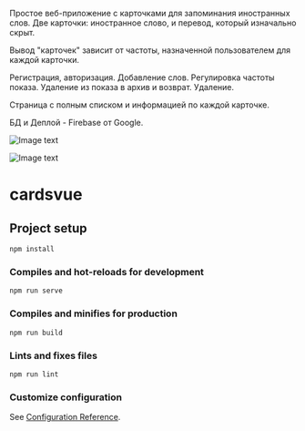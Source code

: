 Простое веб-приложение с карточками для запоминания иностранных слов.
Две карточки: иностранное слово, и перевод, который изначально скрыт.

Вывод "карточек" зависит от частоты, назначенной пользователем для каждой карточки.

Регистрация, авторизация.
Добавление слов. Регулировка частоты показа. Удаление из показа в архив и возврат. Удаление. 

Страница с полным списком и информацией по каждой карточке.

БД и Деплой - Firebase от Google.

![Image text](https://user-images.githubusercontent.com/93667264/187091471-fc778c00-4ae4-4baf-847b-219ef7cde779.png)

![Image text](![image](https://user-images.githubusercontent.com/93667264/187091549-81257140-e263-4be4-b6a3-53157c152fbc.png))



# cardsvue

## Project setup
```
npm install
```

### Compiles and hot-reloads for development
```
npm run serve
```

### Compiles and minifies for production
```
npm run build
```

### Lints and fixes files
```
npm run lint
```

### Customize configuration
See [Configuration Reference](https://cli.vuejs.org/config/).
